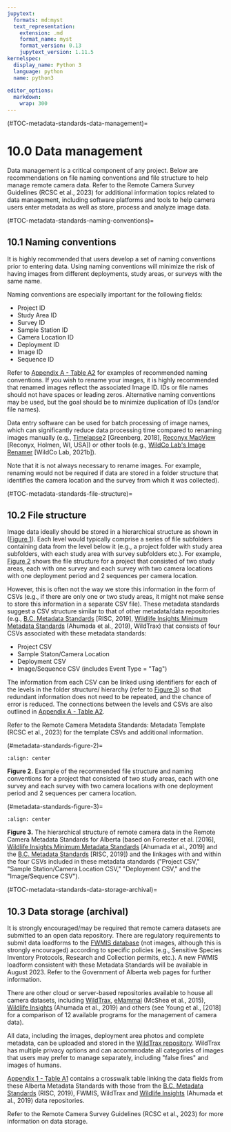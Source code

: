 ```yaml
---
jupytext:
  formats: md:myst
  text_representation:
    extension: .md
    format_name: myst
    format_version: 0.13
    jupytext_version: 1.11.5
kernelspec:
  display_name: Python 3
  language: python
  name: python3
  
editor_options: 
  markdown: 
    wrap: 300
---
```


(#TOC-metadata-standards-data-management)=
# 10.0 Data management

Data management is a critical component of any project. Below are recommendations on file naming conventions and file structure to help manage remote camera data. Refer to the Remote Camera Survey Guidelines (RCSC et al., 2023) for additional information topics related to data management, including
software platforms and tools to help camera users enter metadata as well as store, process and analyze image data.

(#TOC-metadata-standards-naming-conventions)=
## 10.1 Naming conventions

It is highly recommended that users develop a set of naming conventions prior to entering data. Using naming conventions will minimize the risk of having images from different deployments, study areas, or surveys with the same name.

Naming conventions are especially important for the following fields:

-   Project ID
-   Study Area ID
-   Survey ID
-   Sample Station ID
-   Camera Location ID
-   Deployment ID
-   Image ID
-   Sequence ID

Refer to [Appendix A - Table A2](#metadata-standards-appendix-a-table-a-2) for examples of
recommended naming conventions. If you wish to rename your images, it is highly recommended that renamed images reflect the associated Image ID. IDs or file names should not have spaces or leading zeros. Alternative naming conventions may be used, but the goal should be to minimize duplication of
IDs (and/or file names).

Data entry software can be used for batch processing of image names, which can significantly reduce data processing time compared to renaming images manually (e.g., [Timelapse](http://saul.cpsc.ucalgary.ca/timelapse/)2 [Greenberg, 2018], [Reconyx MapView](http://www.reconyx.com/software/mapview;)
[Reconyx, Holmen, WI, USA]) or other tools (e.g., [WildCo Lab's Image Renamer](https://github.com/WildCoLab/WildCo_Image_Renamer) [WildCo Lab, 2021b]).

Note that it is not always necessary to rename images. For example, renaming would not be required if data are stored in a folder structure that identifies the camera location and the survey from which it was collected).

(#TOC-metadata-standards-file-structure)=
## 10.2 File structure

Image data ideally should be stored in a hierarchical structure as shown in ([Figure 1](#metadata-standards-figure-1)). Each level would typically comprise a series of file subfolders containing data from the level below it (e.g., a project folder with study area subfolders, with each study area with survey subfolders
etc.). For example, [Figure 2](#metadata-standards-figure-2) shows the file structure for a project that consisted of two study areas, each with one survey and each survey with two camera locations with one deployment period and 2 sequences per camera location.

However, this is often not the way we store this information in the form of CSVs (e.g., if there are only one or two study areas, it might not make sense to store this information in a separate CSV file). These metadata standards suggest a CSV structure similar to that of other metadata/data
repositories (e.g., [B.C. Metadata Standards](https://www2.gov.bc.ca/assets/gov/environment/natural-resource-stewardship/nr-laws-policy/risc/wcmp_v1.pdf) [RISC, 2019], [Wildlife Insights Minimum Metadata
Standards](https://docs.google.com/spreadsheets/d/1Jg-WybmVeGlWGrbPpwuwJCgranOV1r3M_LrzELttfK0/edit#gid=412365965) (Ahumada et al., 2019), WildTrax) that consists of four CSVs associated with these metadata standards:

-   Project CSV
-   Sample Staton/Camera Location
-   Deployment CSV
-   Image/Sequence CSV (includes Event Type = "Tag")

The information from each CSV can be linked using identifiers for each of the levels in the folder structure/ hierarchy (refer to [Figure 3](#metadata-standards-figure-3)) so that redundant information does not need to be repeated, and the chance of error is reduced. The connections between the levels and CSVs
are also outlined in [Appendix A - Table A2](#metadata-standards-appendix-a-table-a-2).

Refer to the Remote Camera Metadata Standards: Metadata Template (RCSC et al., 2023) for the template CSVs and additional information.

(#metadata-standards-figure-2)=

```{figure} ./files-2_metadata-standards/figures/Metadata_FolderStructure_2023-07-13_trimmed.jpg
:align: center
```

**Figure 2.** Example of the recommended file structure and naming conventions for a project that consisted of two study areas, each with one survey and each survey with two camera locations with one deployment period and 2 sequences per camera location.

(#metadata-standards-figure-3)=

```{figure} ./files-2_metadata-standards/figures/Metadata_Links_CSV_Heirarchy_2023-07-12_trimmed.jpg
:align: center
```
**Figure 3.** The hierarchical structure of remote camera data in the Remote Camera Metadata Standards for Alberta (based on Forrester et al. [2016], [Wildlife Insights Minimum Metadata Standards](https://docs.google.com/spreadsheets/d/1Jg-WybmVeGlWGrbPpwuwJCgranOV1r3M_LrzELttfK0/edit#gid=412365965)
[Ahumada et al., 2019] and the [B.C. Metadata Standards](https://www2.gov.bc.ca/assets/gov/environment/natural-resource-stewardship/nr-laws-policy/risc/wcmp_v1.pdf) [RISC, 2019]) and the linkages with and within the four CSVs included in these metadata standards ("Project CSV," "Sample
Station/Camera Location CSV," "Deployment CSV," and the "Image/Sequence CSV").


(#TOC-metadata-standards-data-storage-archival)=
## 10.3 Data storage (archival)

It is strongly encouraged/may be required that remote camera datasets are submitted to an open data repository. There are regulatory requirements to submit data loadforms to the [FWMIS database](https://www.alberta.ca/fisheries-and-wildlife-management-information-system-overview.aspx) (not images,
although this is strongly encouraged) according to specific policies (e.g., Sensitive Species Inventory Protocols, Research and Collection permits, etc.). A new FWMIS loadform consistent with these Metadata Standards will be available in August 2023. Refer to the Government of Alberta web pages for
further information.

There are other cloud or server-based repositories available to house all camera datasets, including [WildTrax](http://www.wildtrax.ca/), [eMammal](https://emammal.si.edu/) (McShea et al., 2015), [Wildlife Insights](https://www.wildlifeinsights.org/) (Ahumada et al., 2019) and others (see Young et
al., [2018] for a comparison of 12 available programs for the management of camera data).

All data, including the images, deployment area photos and complete metadata, can be uploaded and stored in the [WildTrax repository](http://www.wildtrax.ca). WildTrax has multiple privacy options and can accommodate all categories of images that users may prefer to manage separately, including
"false fires" and images of humans.

[Appendix 1 - Table A1](#metadata-standards-appendix-a-table-a-1) contains a
crosswalk table linking the data fields from these Alberta Metadata Standards with those from the [B.C. Metadata Standards](https://www2.gov.bc.ca/assets/gov/environment/natural-resource-stewardship/nr-laws-policy/risc/wcmp_v1.pdf) (RISC, 2019), FWMIS, WildTrax and [Wildlife
Insights](https://www.wildlifeinsights.org/) (Ahumada et al., 2019) data repositories.

Refer to the Remote Camera Survey Guidelines (RCSC et al., 2023) for more information on data storage.
